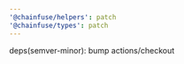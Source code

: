 ```yaml
---
'@chainfuse/helpers': patch
'@chainfuse/types': patch
---
```


deps(semver-minor): bump actions/checkout
